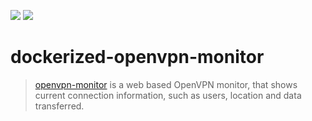 [![](https://images.microbadger.com/badges/image/dailyhotel/openvpn-monitor.svg)](https://microbadger.com/images/dailyhotel/openvpn-monitor "Get your own image badge on microbadger.com")
[![](https://images.microbadger.com/badges/version/dailyhotel/openvpn-monitor.svg)](https://microbadger.com/images/dailyhotel/openvpn-monitor "Get your own version badge on microbadger.com")

# dockerized-openvpn-monitor

> [openvpn-monitor](https://github.com/furlongm/openvpn-monitor) is a web based OpenVPN monitor, that shows current connection information, such as users, location and data transferred.

